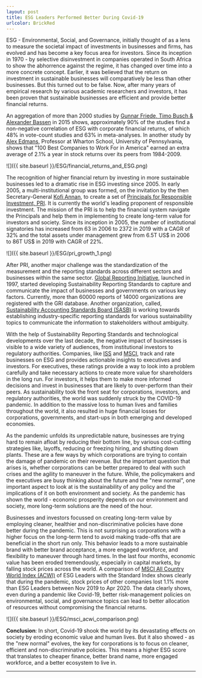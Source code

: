 ```yaml
---
layout: post
title: ESG Leaders Performed Better During Covid-19
urlcolor: BrickRed
---
```


ESG - Environmental, Social, and Governance, initially thought of as a lens to measure the societal impact of investments in businesses and firms, has evolved and has become a key focus area for investors. Since its inception in 1970 - by selective disinvestment in companies operated in South Africa to show the abhorrence against the regime, it has changed over time into a more concrete concept. Earlier, it was believed that the return on investment in sustainable businesses will comparatively be less than other businesses. But this turned out to be false. Now, after many years of empirical research by various academic researchers and investors, it has been proven that sustainable businesses are efficient and provide better financial returns. 

An aggregation of more than 2000 studies by [Gunnar Friede, Timo Busch & Alexander Bassen](https://www.tandfonline.com/doi/full/10.1080/20430795.2015.1118917) in 2015 shows, approximately 90% of the studies find a non-negative correlation of ESG with corporate financial returns,  of which 48% in vote-count studies and 63% in meta-analyses. In another study by [Alex Edmans](http://faculty.london.edu/aedmans/Rowe.pdf), Professor at Wharton School, University of Pennsylvania, shows that "100 Best Companies to Work For in America" earned an extra average of 2.1% a year in stock returns over its peers from 1984-2009. 

![]({{ site.baseurl }}/ESG/financial_returns_and_ESG.png)

The recognition of higher financial return by investing in more sustainable businesses led to a dramatic rise in ESG investing since 2005. In early 2005, a multi-institutional group was formed, on the invitation by the then Secretary-General [Kofi Annan](https://en.wikipedia.org/wiki/Kofi_Annan), to create a set of [Principals for Responsible Investment, PRI](https://www.unpri.org/pri). It is currently the world's leading proponent of responsible investment. The mission of the PRI is to help the financial system navigate the Principals and help them in implementing to create long-term value for investors and society. Since its inception in 2005, the number of institutional signatories has increased from 63 in 2006 to 2372 in 2019 with a CAGR of 32% and the total assets under management grew from 6.5T US$ in 2006 to 86T US$ in 2019 with CAGR of 22%. 

![]({{ site.baseurl }}/ESG/pri_growth_1.png)

After PRI, another major challenge was the standardization of the measurement and the reporting standards across different sectors and businesses within the same sector. [Global Reporting Initiative](https://www.globalreporting.org/Pages/default.aspx), launched in 1997, started developing Sustainability Reporting Standards to capture and communicate the impact of businesses and governments on various key factors. Currently, more than 60000 reports of 14000 organizations are registered with the GRI database. Another organization, called, [Sustainability Accounting Standards Board (SASB)](https://www.sasb.org/) is working towards establishing industry-specific reporting standards for various sustainability topics to communicate the information to stakeholders without ambiguity. 

With the help of Sustainability Reporting Standards and technological developments over the last decade, the negative impact of businesses is visible to a wide variety of audiences, from institutional investors to regulatory authorities. Companies, like [ISS](https://www.issgovernance.com/esg/) and [MSCI](https://www.msci.com/), track and rate businesses on ESG and provides actionable insights to executives and investors. For executives, these ratings provide a way to look into a problem carefully and take necessary actions to create more value for shareholders in the long run. For investors, it helps them to make more informed decisions and invest in businesses that are likely to over-perform than their peers. As sustainability took the front seat for corporations, investors, and regulatory authorities, the world was suddenly struck by the COVID-19 pandemic. In addition to the massive loss to human lives and families throughout the world, it also resulted in huge financial losses for corporations, governments, and start-ups in both emerging and developed economies. 

As the pandemic unfolds its unpredictable nature, businesses are trying hard to remain afloat by reducing their bottom line, by various cost-cutting strategies like, layoffs, reducing or freezing hiring, and shutting down plants. These are a few ways by which corporations are trying to contain the damage of pandemic on their revenue. But the important question that arises is, whether corporations can be better prepared to deal with such crises and the agility to maneuver in the future. While, the policymakers and the executives are busy thinking about the future and the "new normal", one important aspect to look at is the sustainability of any policy and the implications of it on both environment and society. As the pandemic has shown the world - economic prosperity depends on our environment and society, more long-term solutions are the need of the hour. 

Businesses and investors focussed on creating long-term value by employing cleaner, healthier and non-discriminative policies have done better during the pandemic. This is not surprising as corporations with a higher focus on the long-term tend to avoid making trade-offs that are beneficial in the short run only. This behavior leads to a more sustainable brand with better brand acceptance, a more engaged workforce, and flexibility to maneuver through hard times. In the last four months, economic value has been eroded tremendously, especially in capital markets, by falling stock prices across the world. A comparison of [MSCI All Country World Index (ACWI)](https://www.investopedia.com/terms/m/msci-acwi.asp) of ESG Leaders with the Standard Index shows clearly that during the pandemic, stock prices of other companies lost 1.1% more than ESG Leaders between Nov 2019 to Apr 2020. The data clearly shows, even during a pandemic like Covid-19, better risk-management policies on environmental, social, and governance topics can lead to better allocation of resources without compromising the financial returns.

![]({{ site.baseurl }}/ESG/msci_acwi_comparison.png)

**Conclusion**: In short, Covid-19 shook the world by its devastating effects on society by eroding economic value and human lives. But it also showed - as the "new normal" evolves, the key for corporations is to focus on cleaner, efficient and non-discriminative policies. This means a higher ESG score that translates to cheaper finance, better brand name, more engaged workforce, and a better ecosystem to live in. 

***